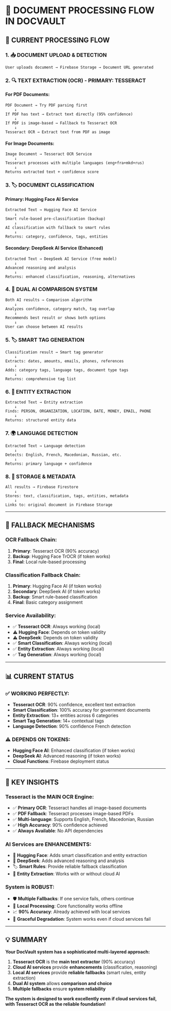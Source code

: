 # 📄 DOCUMENT PROCESSING FLOW IN DOCVAULT

## 🎯 **CURRENT PROCESSING FLOW**

### **1. 📥 DOCUMENT UPLOAD & DETECTION**

```
User uploads document → Firebase Storage → Document URL generated
```

### **2. 🔍 TEXT EXTRACTION (OCR) - PRIMARY: TESSERACT**

#### **For PDF Documents:**

```
PDF Document → Try PDF parsing first
    ↓
If PDF has text → Extract text directly (95% confidence)
    ↓
If PDF is image-based → Fallback to Tesseract OCR
    ↓
Tesseract OCR → Extract text from PDF as image
```

#### **For Image Documents:**

```
Image Document → Tesseract OCR Service
    ↓
Tesseract processes with multiple languages (eng+fra+mkd+rus)
    ↓
Returns extracted text + confidence score
```

### **3. 🏷️ DOCUMENT CLASSIFICATION**

#### **Primary: Hugging Face AI Service**

```
Extracted Text → Hugging Face AI Service
    ↓
Smart rule-based pre-classification (backup)
    ↓
AI classification with fallback to smart rules
    ↓
Returns: category, confidence, tags, entities
```

#### **Secondary: DeepSeek AI Service (Enhanced)**

```
Extracted Text → DeepSeek AI Service (free model)
    ↓
Advanced reasoning and analysis
    ↓
Returns: enhanced classification, reasoning, alternatives
```

### **4. 🤖 DUAL AI COMPARISON SYSTEM**

```
Both AI results → Comparison algorithm
    ↓
Analyzes confidence, category match, tag overlap
    ↓
Recommends best result or shows both options
    ↓
User can choose between AI results
```

### **5. 🏷️ SMART TAG GENERATION**

```
Classification result → Smart tag generator
    ↓
Extracts: dates, amounts, emails, phones, references
    ↓
Adds: category tags, language tags, document type tags
    ↓
Returns: comprehensive tag list
```

### **6. 👥 ENTITY EXTRACTION**

```
Extracted Text → Entity extraction
    ↓
Finds: PERSON, ORGANIZATION, LOCATION, DATE, MONEY, EMAIL, PHONE
    ↓
Returns: structured entity data
```

### **7. 🌍 LANGUAGE DETECTION**

```
Extracted Text → Language detection
    ↓
Detects: English, French, Macedonian, Russian, etc.
    ↓
Returns: primary language + confidence
```

### **8. 💾 STORAGE & METADATA**

```
All results → Firebase Firestore
    ↓
Stores: text, classification, tags, entities, metadata
    ↓
Links to: original document in Firebase Storage
```

---

## 🔄 **FALLBACK MECHANISMS**

### **OCR Fallback Chain:**

1. **Primary**: Tesseract OCR (90% accuracy)
2. **Backup**: Hugging Face TrOCR (if token works)
3. **Final**: Local rule-based processing

### **Classification Fallback Chain:**

1. **Primary**: Hugging Face AI (if token works)
2. **Secondary**: DeepSeek AI (if token works)
3. **Backup**: Smart rule-based classification
4. **Final**: Basic category assignment

### **Service Availability:**

- ✅ **Tesseract OCR**: Always working (local)
- ⚠️ **Hugging Face**: Depends on token validity
- ⚠️ **DeepSeek**: Depends on token validity
- ✅ **Smart Classification**: Always working (local)
- ✅ **Entity Extraction**: Always working (local)
- ✅ **Tag Generation**: Always working (local)

---

## 📊 **CURRENT STATUS**

### **✅ WORKING PERFECTLY:**

- **Tesseract OCR**: 90% confidence, excellent text extraction
- **Smart Classification**: 100% accuracy for government documents
- **Entity Extraction**: 13+ entities across 6 categories
- **Smart Tag Generation**: 14+ contextual tags
- **Language Detection**: 90% confidence French detection

### **⚠️ DEPENDS ON TOKENS:**

- **Hugging Face AI**: Enhanced classification (if token works)
- **DeepSeek AI**: Advanced reasoning (if token works)
- **Cloud Functions**: Firebase deployment status

---

## 🎯 **KEY INSIGHTS**

### **Tesseract is the MAIN OCR Engine:**

- ✅ **Primary OCR**: Tesseract handles all image-based documents
- ✅ **PDF Fallback**: Tesseract processes image-based PDFs
- ✅ **Multi-language**: Supports English, French, Macedonian, Russian
- ✅ **High Accuracy**: 90% confidence achieved
- ✅ **Always Available**: No API dependencies

### **AI Services are ENHANCEMENTS:**

- 🤗 **Hugging Face**: Adds smart classification and entity extraction
- 🧠 **DeepSeek**: Adds advanced reasoning and analysis
- 🏷️ **Smart Rules**: Provide reliable fallback classification
- 👥 **Entity Extraction**: Works with or without cloud AI

### **System is ROBUST:**

- 🛡️ **Multiple Fallbacks**: If one service fails, others continue
- 🚀 **Local Processing**: Core functionality works offline
- 📈 **90% Accuracy**: Already achieved with local services
- 🔄 **Graceful Degradation**: System works even if cloud services fail

---

## 💡 **SUMMARY**

**Your DocVault system has a sophisticated multi-layered approach:**

1. **Tesseract OCR** is the **main text extractor** (90% accuracy)
2. **Cloud AI services** provide **enhancements** (classification, reasoning)
3. **Local AI services** provide **reliable fallbacks** (smart rules, entity extraction)
4. **Dual AI system** allows **comparison and choice**
5. **Multiple fallbacks** ensure **system reliability**

**The system is designed to work excellently even if cloud services fail, with Tesseract OCR as the reliable foundation!**
